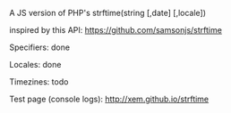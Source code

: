 A JS version of PHP's strftime(string [,date] [,locale])

inspired by this API: https://github.com/samsonjs/strftime

Specifiers: done

Locales: done

Timezines: todo

Test page (console logs): http://xem.github.io/strftime